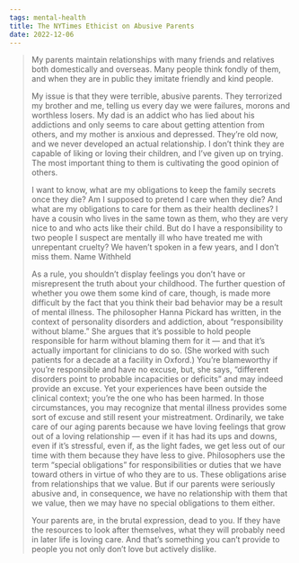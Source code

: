 ```yaml
---
tags: mental-health
title: The NYTimes Ethicist on Abusive Parents
date: 2022-12-06
---
```


> My parents maintain relationships with many friends and relatives both domestically and overseas. Many people think fondly of them, and when they are in public they imitate friendly and kind people.
>
> My issue is that they were terrible, abusive parents. They terrorized my brother and me, telling us every day we were failures, morons and worthless losers. My dad is an addict who has lied about his addictions and only seems to care about getting attention from others, and my mother is anxious and depressed. They’re old now, and we never developed an actual relationship. I don’t think they are capable of liking or loving their children, and I’ve given up on trying. The most important thing to them is cultivating the good opinion of others.
>
> I want to know, what are my obligations to keep the family secrets once they die? Am I supposed to pretend I care when they die? And what are my obligations to care for them as their health declines? I have a cousin who lives in the same town as them, who they are very nice to and who acts like their child. But do I have a responsibility to two people I suspect are mentally ill who have treated me with unrepentant cruelty? We haven’t spoken in a few years, and I don’t miss them. Name Withheld
> 
> 
> As a rule, you shouldn’t display feelings you don’t have or misrepresent the truth about your childhood. The further question of whether you owe them some kind of care, though, is made more difficult by the fact that you think their bad behavior may be a result of mental illness. The philosopher Hanna Pickard has written, in the context of personality disorders and addiction, about “responsibility without blame.” She argues that it’s possible to hold people responsible for harm without blaming them for it — and that it’s actually important for clinicians to do so. (She worked with such patients for a decade at a facility in Oxford.) You’re blameworthy if you’re responsible and have no excuse, but, she says, “different disorders point to probable incapacities or deficits” and may indeed provide an excuse.
Yet your experiences have been outside the clinical context; you’re the one who has been harmed. In those circumstances, you may recognize that mental illness provides some sort of excuse and still resent your mistreatment. Ordinarily, we take care of our aging parents because we have loving feelings that grow out of a loving relationship — even if it has had its ups and downs, even if it’s stressful, even if, as the light fades, we get less out of our time with them because they have less to give. Philosophers use the term “special obligations” for responsibilities or duties that we have toward others in virtue of who they are to us. These obligations arise from relationships that we value. But if our parents were seriously abusive and, in consequence, we have no relationship with them that we value, then we may have no special obligations to them either.
> 
> Your parents are, in the brutal expression, dead to you. If they have the resources to look after themselves, what they will probably need in later life is loving care. And that’s something you can’t provide to people you not only don’t love but actively dislike.
